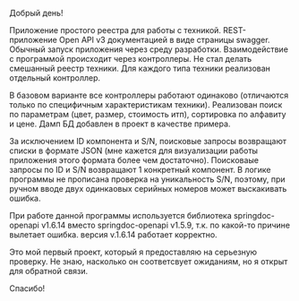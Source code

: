 Добрый день!

Приложение простого реестра для работы с техникой. REST-приложение Open API v3 документацией в виде страницы swagger.
Обычный запуск приложения через среду разработки.
Взаимодействие с программой происходит через контроллеры. Не стал делать смешанный реестр техники. Для каждого типа техники реализован отдельный контроллер. 

В базовом варианте все контроллеры работают одинаково (отличаются только по специфичным характеристикам техники). Реализован поиск по параметрам (цвет, размер, стоимость итп), сортировка по алфавиту и цене.
Дамп БД добавлен в проект в качестве примера.

За исключением ID компонента и S/N, поисковые запросы возвращают списки в формате JSON (мне кажется для визуализации работы приложения этого формата более чем достаточно).
Поисковаые запросы по ID и S/N возвращают 1 конкретный компонент. В логике программы не прописана проверка на уникальность S/N, поэтому, при ручном вводе двух одинкаовых серийных номеров может выскакивать ошибка.

При работе данной программы используется библиотека springdoc-openapi v1.6.14 вместо springdoc-openapi v1.5.9, т.к. по какой-то причине вылетает ошибка. версия v.1.6.14 работает корректно.

Это мой первый проект, который я предоставляю на серьезную проверку. Не знаю, насколько он соответсвует ожиданиям, но я открыт для обратной связи.

Спасибо!
